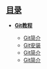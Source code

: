 
## [目录](?file=home-首页)

- **[Git教程](?file=Git教程/00-Git教程 "Git简介")**

  - [Git简介](?file=Git教程/01-Git简介 "Git简介")
  - [Git安装](?file=Git教程/02-Git安装 "Git安装")
  - [Git简介](?file=Git教程/01-Git简介 "Git简介")
  - [Git简介](?file=Git教程/01-Git简介 "Git简介")

